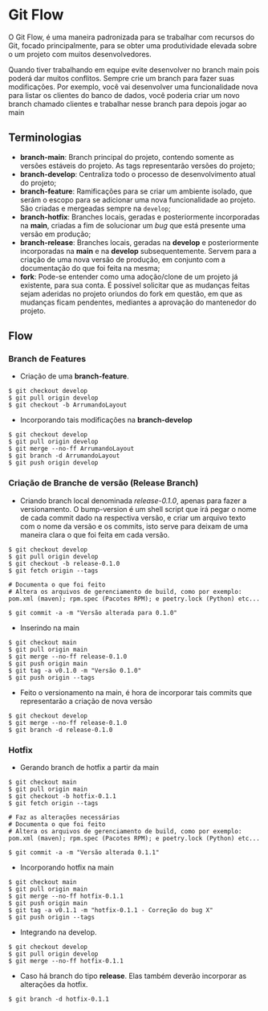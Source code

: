 # Git Flow

O Git Flow, é uma maneira padronizada para se trabalhar com recursos do Git, focado principalmente, para se obter uma produtividade elevada sobre o um projeto com muitos desenvolvedores. 

Quando tiver trabalhando em equipe evite desenvolver no branch main pois poderá dar muitos conflitos. Sempre crie um branch para fazer suas modificações. Por exemplo, você vai desenvolver uma funcionalidade nova para listar os clientes do banco de dados, você poderia criar um novo branch chamado clientes e trabalhar nesse branch para depois jogar ao main

## Terminologias

- **branch-main**: Branch principal do projeto, contendo somente as versões estáveis do projeto. As tags representarão versões do projeto;
- **branch-develop**: Centraliza todo o processo de desenvolvimento atual do projeto;
- **branch-feature**: Ramificações para se criar um ambiente isolado, que serám o escopo para se adicionar uma nova funcionalidade ao projeto. São criadas e mergeadas sempre na `develop`;
- **branch-hotfix**: Branches locais, geradas e posteriormente incorporadas na **main**, criadas a fim de solucionar um *bug* que está presente uma versão em produção;
- **branch-release**: Branches locais, geradas na **develop** e posteriormente incorporadas na **main** e na **develop** subsequentemente. Servem para a criação de uma nova versão de produção, em conjunto com a documentação do que foi feita na mesma;
- **fork**: Pode-se entender como uma adoção/clone de um projeto já existente, para sua conta. É possivel solicitar que as mudanças feitas sejam aderidas no projeto oriundos do fork em questão, em que as mudanças ficam pendentes, mediantes a aprovação do mantenedor do projeto.

## Flow

### Branch de Features

- Criação de uma **branch-feature**.

```console
$ git checkout develop
$ git pull origin develop
$ git checkout -b ArrumandoLayout
```

- Incorporando tais modificações na **branch-develop**

```console
$ git checkout develop
$ git pull origin develop
$ git merge --no-ff ArrumandoLayout
$ git branch -d ArrumandoLayout
$ git push origin develop
```

### Criação de Branche de versão (Release Branch)

- Criando branch local denominada *release-0.1.0*, apenas para fazer a versionamento. O bump-version é um shell script que irá pegar o nome de cada commit dado na respectiva versão, e criar um arquivo texto com o nome da versão e os commits, isto serve para deixam de uma maneira clara o que foi feita em cada versão.

```console
$ git checkout develop
$ git pull origin develop
$ git checkout -b release-0.1.0
$ git fetch origin --tags

# Documenta o que foi feito
# Altera os arquivos de gerenciamento de build, como por exemplo: pom.xml (maven); rpm.spec (Pacotes RPM); e poetry.lock (Python) etc...

$ git commit -a -m "Versão alterada para 0.1.0"
```

- Inserindo na main

```console
$ git checkout main
$ git pull origin main
$ git merge --no-ff release-0.1.0
$ git push origin main
$ git tag -a v0.1.0 -m "Versão 0.1.0"
$ git push origin --tags
```

- Feito o versionamento na main, é hora de incorporar tais commits que representarão a criação de nova versão

```console
$ git checkout develop
$ git merge --no-ff release-0.1.0
$ git branch -d release-0.1.0
```

### Hotfix

- Gerando branch de hotfix a partir da main

```console
$ git checkout main
$ git pull origin main
$ git checkout -b hotfix-0.1.1
$ git fetch origin --tags

# Faz as alterações necessárias
# Documenta o que foi feito
# Altera os arquivos de gerenciamento de build, como por exemplo: pom.xml (maven); rpm.spec (Pacotes RPM); e poetry.lock (Python) etc...

$ git commit -a -m "Versão alterada 0.1.1"
```

- Incorporando hotfix na main

```console
$ git checkout main
$ git pull origin main
$ git merge --no-ff hotfix-0.1.1
$ git push origin main
$ git tag -a v0.1.1 -m "hotfix-0.1.1 - Correção do bug X"
$ git push origin --tags
```

- Integrando na develop.

```console
$ git checkout develop
$ git pull origin develop
$ git merge --no-ff hotfix-0.1.1
```

- Caso há branch do tipo **release**. Elas também deverão incorporar as alterações da hotfix.

```console
$ git branch -d hotfix-0.1.1
```
